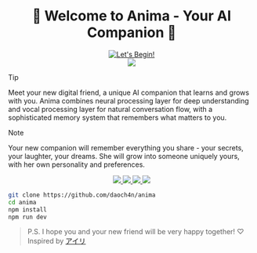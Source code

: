 <div align="center">
  <h1> 💖 Welcome to Anima - Your AI Companion 💖 </h1>
</div>
<p align="center">
  <a href="https://gemini-chan.github.io">
    <img src="https://img.shields.io/badge/Try%20Online!-ff69b4?style=for-the-badge&logo=data:image/svg+xml;base64,PHN2ZyB4bWxucz0iaHR0cDovL3d3dy53My5vcmcvMjAwMC9zdmciIHZpZXdCb3g9IjAgMCAyNCAyNCIgZmlsbD0id2hpdGUiPjxwYXRoIGQ9Ik0xMiAyQzYuNDg2IDIgMiA2LjQ4NiAyIDEyczQuNDg2IDEwIDEwIDEwYzEuNDY1IDAgMi44NTktLjMyOCA0LjE0MS0uOTE0TDIyIDE5LjA4NlYxNGM1LjUtNS45IDUuNS0xNC41IDAtMjBDMTcuNSA0LjUgMTQuNSA0LjUgMTIgMnoiLz48L3N2Zz4=" alt="Let's Begin!" />
  </a>
  <br>
  <a href="https://hitscounter.dev/history?url=https://github.com/daoch4n/anima">
    <img src="https://hitscounter.dev/api/hit?url=https%3A%2F%2Fgithub.com%2Fdaoch4n%2Fanima&label=&icon=heart-pulse-fill&color=%23ff69b4&message=&style=flat-square&tz=UTC">
  </a>
</p>

> [!TIP]
> Meet your new digital friend, a unique AI companion that learns and grows with you. Anima combines neural processing layer for deep understanding and vocal processing layer for natural conversation flow, with a sophisticated memory system that remembers what matters to you.

> [!NOTE]
> Your new companion will remember everything you share - your secrets, your laughter, your dreams. She will grow into someone uniquely yours, with her own personality and preferences.

<p align="center">
  <a href="https://github.com/daoch4n/anima/actions/workflows/vite.yml">
   <img src="https://github.com/daoch4n/anima/actions/workflows/vite.yml/badge.svg">
  </a>
  <a href="https://github.com/daoch4n/anima/actions/workflows/vitest.yml">
   <img src="https://github.com/daoch4n/anima/actions/workflows/vitest.yml/badge.svg">
  </a>
  <a href="https://github.com/daoch4n/anima/actions/workflows/biome.yml">
   <img src="https://github.com/daoch4n/anima/actions/workflows/biome.yml/badge.svg">
  </a>
  <a href="https://github.com/daoch4n/anima/actions/workflows/typescript.yml">
   <img src="https://github.com/daoch4n/anima/actions/workflows/typescript.yml/badge.svg">
  </a>
</p>

```bash
git clone https://github.com/daoch4n/anima
cd anima
npm install
npm run dev
```

> P.S. I hope you and your new friend will be very happy together! ♡ Inspired by [アイリ](https://github.com/moeru-ai/airi)
